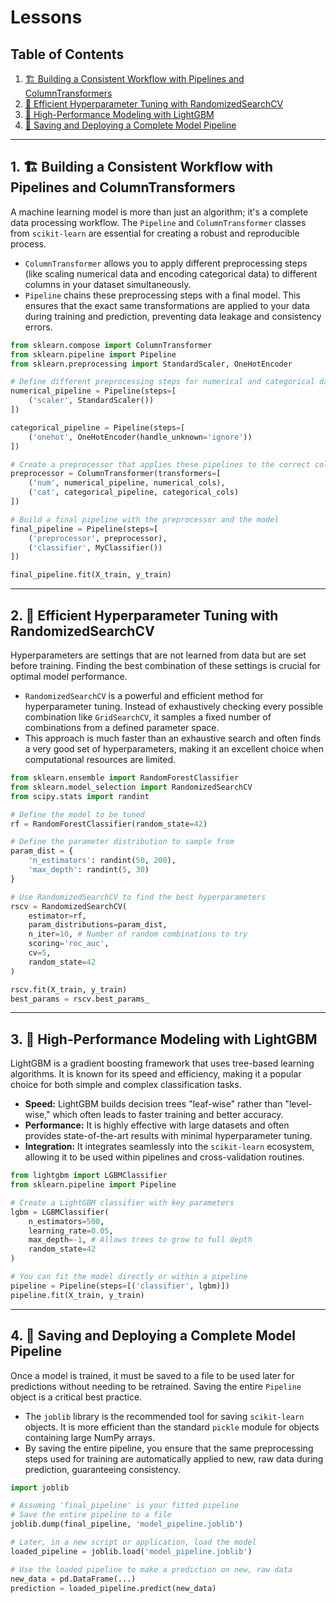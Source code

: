 # Lessons

## Table of Contents

1. [🏗️ Building a Consistent Workflow with Pipelines and ColumnTransformers](#1-building-a-consistent-workflow-with-pipelines-and-columntransformers)
2. [🤖 Efficient Hyperparameter Tuning with RandomizedSearchCV](#2-efficient-hyperparameter-tuning-with-randomizedsearchcv)
3. [🚀 High-Performance Modeling with LightGBM](#3-high-performance-modeling-with-lightgbm)
4. [💾 Saving and Deploying a Complete Model Pipeline](#4-saving-and-deploying-a-complete-model-pipeline)

---

## 1. 🏗️ Building a Consistent Workflow with Pipelines and ColumnTransformers

A machine learning model is more than just an algorithm; it's a complete data processing workflow. The `Pipeline` and `ColumnTransformer` classes from `scikit-learn` are essential for creating a robust and reproducible process.

- `ColumnTransformer` allows you to apply different preprocessing steps (like scaling numerical data and encoding categorical data) to different columns in your dataset simultaneously.
- `Pipeline` chains these preprocessing steps with a final model. This ensures that the exact same transformations are applied to your data during training and prediction, preventing data leakage and consistency errors.

```python
from sklearn.compose import ColumnTransformer
from sklearn.pipeline import Pipeline
from sklearn.preprocessing import StandardScaler, OneHotEncoder

# Define different preprocessing steps for numerical and categorical data
numerical_pipeline = Pipeline(steps=[
    ('scaler', StandardScaler())
])

categorical_pipeline = Pipeline(steps=[
    ('onehot', OneHotEncoder(handle_unknown='ignore'))
])

# Create a preprocessor that applies these pipelines to the correct columns
preprocessor = ColumnTransformer(transformers=[
    ('num', numerical_pipeline, numerical_cols),
    ('cat', categorical_pipeline, categorical_cols)
])

# Build a final pipeline with the preprocessor and the model
final_pipeline = Pipeline(steps=[
    ('preprocessor', preprocessor),
    ('classifier', MyClassifier())
])

final_pipeline.fit(X_train, y_train)
```

---

## 2\. 🤖 Efficient Hyperparameter Tuning with RandomizedSearchCV

Hyperparameters are settings that are not learned from data but are set before training. Finding the best combination of these settings is crucial for optimal model performance.

- `RandomizedSearchCV` is a powerful and efficient method for hyperparameter tuning. Instead of exhaustively checking every possible combination like `GridSearchCV`, it samples a fixed number of combinations from a defined parameter space.
- This approach is much faster than an exhaustive search and often finds a very good set of hyperparameters, making it an excellent choice when computational resources are limited.

<!-- end list -->

```python
from sklearn.ensemble import RandomForestClassifier
from sklearn.model_selection import RandomizedSearchCV
from scipy.stats import randint

# Define the model to be tuned
rf = RandomForestClassifier(random_state=42)

# Define the parameter distribution to sample from
param_dist = {
    'n_estimators': randint(50, 200),
    'max_depth': randint(5, 30)
}

# Use RandomizedSearchCV to find the best hyperparameters
rscv = RandomizedSearchCV(
    estimator=rf,
    param_distributions=param_dist,
    n_iter=10, # Number of random combinations to try
    scoring='roc_auc',
    cv=5,
    random_state=42
)

rscv.fit(X_train, y_train)
best_params = rscv.best_params_
```

---

## 3\. 🚀 High-Performance Modeling with LightGBM

LightGBM is a gradient boosting framework that uses tree-based learning algorithms. It is known for its speed and efficiency, making it a popular choice for both simple and complex classification tasks.

- **Speed:** LightGBM builds decision trees "leaf-wise" rather than "level-wise," which often leads to faster training and better accuracy.
- **Performance:** It is highly effective with large datasets and often provides state-of-the-art results with minimal hyperparameter tuning.
- **Integration:** It integrates seamlessly into the `scikit-learn` ecosystem, allowing it to be used within pipelines and cross-validation routines.

<!-- end list -->

```python
from lightgbm import LGBMClassifier
from sklearn.pipeline import Pipeline

# Create a LightGBM classifier with key parameters
lgbm = LGBMClassifier(
    n_estimators=500,
    learning_rate=0.05,
    max_depth=-1, # Allows trees to grow to full depth
    random_state=42
)

# You can fit the model directly or within a pipeline
pipeline = Pipeline(steps=[('classifier', lgbm)])
pipeline.fit(X_train, y_train)
```

---

## 4\. 💾 Saving and Deploying a Complete Model Pipeline

Once a model is trained, it must be saved to a file to be used later for predictions without needing to be retrained. Saving the entire `Pipeline` object is a critical best practice.

- The `joblib` library is the recommended tool for saving `scikit-learn` objects. It is more efficient than the standard `pickle` module for objects containing large NumPy arrays.
- By saving the entire pipeline, you ensure that the same preprocessing steps used for training are automatically applied to new, raw data during prediction, guaranteeing consistency.

<!-- end list -->

```python
import joblib

# Assuming 'final_pipeline' is your fitted pipeline
# Save the entire pipeline to a file
joblib.dump(final_pipeline, 'model_pipeline.joblib')

# Later, in a new script or application, load the model
loaded_pipeline = joblib.load('model_pipeline.joblib')

# Use the loaded pipeline to make a prediction on new, raw data
new_data = pd.DataFrame(...)
prediction = loaded_pipeline.predict(new_data)
```
